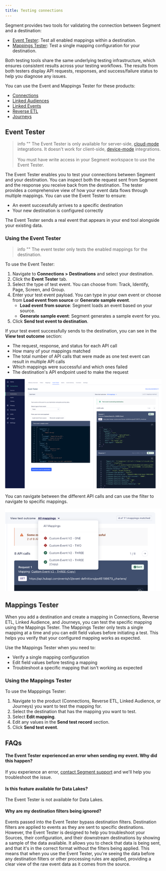 ```yaml
---
title: Testing connections
---
```


Segment provides two tools for validating the connection between Segment and a destination:
* [Event Tester](#event-tester): Test all enabled mappings within a destination. 
* [Mappings Tester](#mappings-tester): Test a single mapping configuration for your destination. 

Both testing tools share the same underlying testing infrastructure, which ensures consistent results across your testing workflows. The results from both testers display API requests, responses, and success/failure status to help you diagnose any issues.

You can use the Event and Mappings Tester for these products: 
* [Connections](/docs/connections/)
* [Linked Audiences](/docs/engage/audiences/linked-audiences/)
* [Linked Events](/docs/unify/data-graph/linked-events/#testing-with-linked-events-enrichments)
* [Reverse ETL](/docs/connections/reverse-etl/)
* [Journeys](/docs/engage/journeys/)

## Event Tester

> info ""
> The Event Tester is only available for server-side, [cloud-mode](/docs/connections/destinations/#connection-modes) integrations. It doesn't work for client-side, [device-mode](/docs/connections/destinations/#connection-modes) integrations. 
><br><br>You must have write access in your Segment workspace to use the Event Tester. 

The Event Tester enables you to test your connections between Segment and your destination. You can inspect both the request sent from Segment and the response you receive back from the destination. The tester provides a comprehensive view of how your event data flows through multiple mappings. You can use the Event Tester to ensure: 

*   An event successfully arrives to a specific destination
*   Your new destination is configured correctly

The Event Tester sends a real event that appears in your end tool alongside your existing data. 

### Using the Event Tester

> info ""
> The event tester only tests the enabled mappings for the destination. 

To use the Event Tester: 
1. Navigate to **Connections > Destinations** and select your destination.
2. Click the **Event Tester** tab. 
3. Select the type of test event. You can choose from: Track, Identify, Page, Screen, and Group. 
4. Enter your test event payload. You can type in your own event or choose from **Load event from source** or **Generate sample event**.
   * **Load event from source**: Segment loads an event based on your source. 
   * **Generate sample event**: Segment generates a sample event for you. 
5. Click **Send test event to destination**. 
  

If your test event successfully sends to the destination, you can see in the **View test outcome** section:
* The request, response, and status for each API call 
* How many of your mappings matched
* The total number of API calls that were made as one test event can result in multiple API calls
* Which mappings were successful and which ones failed
* The destination's API endpoint used to make the request

![Screenshot of the Event Tester with a Track test event that resulted in 4 API calls](images/event-tester-2025.png)

You can navigate between the different API calls and can use the filter to navigate to specific mappings. 

![Screenshot of the Event Tester filter with dropdown of different mappings](images/event-tester-filter.png)

## Mappings Tester
When you add a destination and create a mapping in Connections, Reverse ETL, Linked Audience, and Journeys, you can test the specific mapping using the Mappings Tester. The Mappings Tester only tests a single mapping at a time and you can edit field values before initiating a test. This helps you verify that your configured mapping works as expected.

Use the Mappings Tester when you need to:
* Verify a single mapping configuration
* Edit field values before testing a mapping
* Troubleshoot a specific mapping that isn't working as expected

### Using the Mappings Tester
To use the Mapppings Tester:
1. Navigate to the product (Connections, Reverse ETL, Linked Audience, or Journeys) you want to test the mapping for. 
2. Select the destination that has the mapping you want to test.
3. Select **Edit mapping**. 
4. Edit any values in the **Send test record** section.
5. Click **Send test event**. 


## FAQs

#### The Event Tester experienced an error when sending my event. Why did this happen?

If you experience an error, [contact Segment support](mailto:friends@segment.com) and we'll help you troubleshoot the issue.

#### Is this feature available for Data Lakes?

The Event Tester is not available for Data Lakes.

#### Why are my destination filters being ignored?

Events passed into the Event Tester bypass destination filters. Destination filters are applied to events as they are sent to specific destinations. However, the Event Tester is designed to help you troubleshoot your Sources, their configuration, and their downstream destinations by showing a sample of the data available. It allows you to check that data is being sent, and that it's in the correct format without the filters being applied. This means that when you use the Event Tester, you're seeing the data before any destination filters or other processing rules are applied, providing a clear view of the raw event data as it comes from the source.
